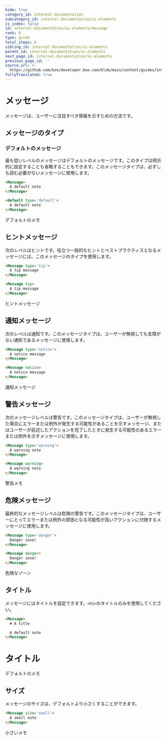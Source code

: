 ```yaml
---
hide: true
category_id: internal-documentation
subcategory_id: internal-documentation/ui-elements
is_index: false
id: internal-documentation/ui-elements/message
rank: 0
type: guide
total_steps: 8
sibling_id: internal-documentation/ui-elements
parent_id: internal-documentation/ui-elements
next_page_id: internal-documentation/ui-elements
previous_page_id: ''
source_url: >-
  https://github.com/box/developer.box.com/blob/main/content/guides/internal-documentation/ui-elements/message.md
fullyTranslated: true
---
```

<!-- does not need translation -->

# メッセージ

メッセージは、ユーザーに注目すべき情報を示すための方法です。

## メッセージのタイプ

### デフォルトのメッセージ

最も低いレベルのメッセージはデフォルトのメッセージです。このタイプは明示的に設定することも省略することもできます。このメッセージタイプは、必ずしも読む必要がないメッセージに使用します。

```html
<Message>
  A default note
</Message>

<default type='default'>
  A default note
</Message>

```

<H>

<Message>

デフォルトのメモ

</Message>

</H>

## ヒントメッセージ

次のレベルはヒントです。役立つ一般的なヒントとベストプラクティスとなるメッセージには、このメッセージのタイプを使用します。

```html
<Message type='tip'>
  A tip message
</Message>

<Message tip>
  A tip message
</Message>

```

<H>

<Message tip>

ヒントメッセージ

</Message>

</H>

## 通知メッセージ

次のレベルは通知です。このメッセージタイプは、ユーザーが無視しても支障がない通知であるメッセージに使用します。

```html
<Message type='notice'>
  A notice message
</Message>

<Message notice>
  A notice message
</Message>

```

<H>

<Message Notice>

通知メッセージ

</Message>

</H>

## 警告メッセージ

次のメッセージレベルは警告です。このメッセージタイプは、ユーザーが無視した場合にエラーまたは例外が発生する可能性があることを示すメッセージ、またはユーザーが前述したアクションを完了したときに発生する可能性のあるエラーまたは例外を示すメッセージに使用します。

```html
<Message type='warning'>
  A warning note
</Message>

<Message warning>
  A warning note
</Message>

```

<H>

<Message warning>

警告メモ

</Message>

</H>

## 危険メッセージ

最終的なメッセージレベルは危険の警告です。このメッセージタイプは、ユーザーにとってエラーまたは例外の原因となる可能性が高いアクションに付随するメッセージに使用します。

```html
<Message type='danger'>
  Danger zone!
</Message>

<Message danger>
  Danger zone!
</Message>

```

<H>

<Message danger>

危険なゾーン

</Message>

</H>

## タイトル

メッセージにはタイトルを設定できます。`<h1>`のタイトルのみを使用してください。

```html
<Message>
  # A title

  A default note
</Message>

```

<H>

<Message>

# タイトル

デフォルトのメモ

</Message>

</H>

## サイズ

メッセージのサイズは、デフォルトより小さくすることができます。

```html
<Message size='small'>
  A small note
</Message>

```

<H>

<Message size="small">

小さいメモ

</Message>

</H>
